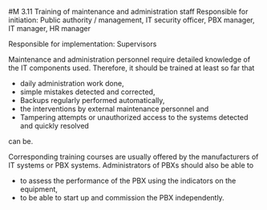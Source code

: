 #M 3.11 Training of maintenance and administration staff
Responsible for initiation: Public authority / management, IT security officer, PBX manager, IT manager, HR manager

Responsible for implementation: Supervisors

Maintenance and administration personnel require detailed knowledge of the IT components used. Therefore, it should be trained at least so far that

* daily administration work done,
* simple mistakes detected and corrected,
* Backups regularly performed automatically,
* the interventions by external maintenance personnel and
* Tampering attempts or unauthorized access to the systems detected and quickly resolved


can be.

Corresponding training courses are usually offered by the manufacturers of IT systems or PBX systems. Administrators of PBXs should also be able to

* to assess the performance of the PBX using the indicators on the equipment,
* to be able to start up and commission the PBX independently.




